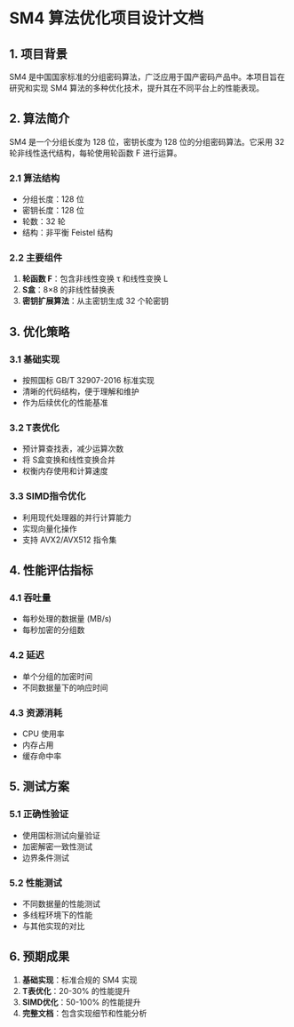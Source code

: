 # SM4 算法优化项目设计文档

## 1. 项目背景

SM4 是中国国家标准的分组密码算法，广泛应用于国产密码产品中。本项目旨在研究和实现 SM4 算法的多种优化技术，提升其在不同平台上的性能表现。

## 2. 算法简介

SM4 是一个分组长度为 128 位，密钥长度为 128 位的分组密码算法。它采用 32 轮非线性迭代结构，每轮使用轮函数 F 进行运算。

### 2.1 算法结构
- 分组长度：128 位
- 密钥长度：128 位
- 轮数：32 轮
- 结构：非平衡 Feistel 结构

### 2.2 主要组件
1. **轮函数 F**：包含非线性变换 τ 和线性变换 L
2. **S盒**：8×8 的非线性替换表
3. **密钥扩展算法**：从主密钥生成 32 个轮密钥

## 3. 优化策略

### 3.1 基础实现
- 按照国标 GB/T 32907-2016 标准实现
- 清晰的代码结构，便于理解和维护
- 作为后续优化的性能基准

### 3.2 T表优化
- 预计算查找表，减少运算次数
- 将 S盒变换和线性变换合并
- 权衡内存使用和计算速度

### 3.3 SIMD指令优化
- 利用现代处理器的并行计算能力
- 实现向量化操作
- 支持 AVX2/AVX512 指令集

## 4. 性能评估指标

### 4.1 吞吐量
- 每秒处理的数据量 (MB/s)
- 每秒加密的分组数

### 4.2 延迟
- 单个分组的加密时间
- 不同数据量下的响应时间

### 4.3 资源消耗
- CPU 使用率
- 内存占用
- 缓存命中率

## 5. 测试方案

### 5.1 正确性验证
- 使用国标测试向量验证
- 加密解密一致性测试
- 边界条件测试

### 5.2 性能测试
- 不同数据量的性能测试
- 多线程环境下的性能
- 与其他实现的对比

## 6. 预期成果

1. **基础实现**：标准合规的 SM4 实现
2. **T表优化**：20-30% 的性能提升
3. **SIMD优化**：50-100% 的性能提升
4. **完整文档**：包含实现细节和性能分析
